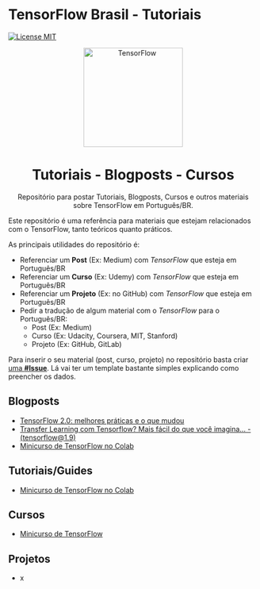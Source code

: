 # TensorFlow Brasil - Tutoriais

[![License MIT](res/license-MIT-blue.svg)](LICENSE.md)  

<p align="center">
<img src="res/logo.png" width="200" alt="TensorFlow">
</p>
<h1 align="center">Tutoriais - Blogposts - Cursos</h1>
<p align="center">Repositório para postar Tutoriais, Blogposts, Cursos e outros materiais sobre TensorFlow em Português/BR.</p>

Este repositório é uma referência para materiais que estejam relacionados com o TensorFlow, tanto teóricos quanto práticos.

As principais utilidades do repositório é:

 - Referenciar um __Post__ (Ex: Medium) com *TensorFlow* que esteja em Português/BR
 - Referenciar um __Curso__ (Ex: Udemy) com *TensorFlow* que esteja em Português/BR
 - Referenciar um __Projeto__ (Ex: no GitHub) com *TensorFlow* que esteja em Português/BR
 - Pedir a tradução de algum material com o *TensorFlow* para o Português/BR:
   - Post (Ex: Medium)
   - Curso (Ex: Udacity, Coursera, MIT, Stanford)
   - Projeto (Ex: GitHub, GitLab)

Para inserir o seu material (post, curso, projeto) no repositório basta criar [uma __#Issue__](https://github.com/tensorflow-brasil/tutoriais/issues/new). Lá vai ter um template bastante simples explicando como preencher os dados.

## Blogposts

 - [TensorFlow 2.0: melhores práticas e o que mudou](https://medium.com/data-hackers/tensorflow-2-0-melhores-pr%C3%A1ticas-e-o-que-mudou-ec56ba95b6a)
 - [Transfer Learning com Tensorflow? Mais fácil do que você imagina... - (tensorflow@1.9)](https://medium.com/ensina-ai/transfer-learning-com-tensorflow-mais-f%C3%A1cil-do-que-voc%C3%AA-imagina-75c687fbf7be)
 - [Minicurso de TensorFlow no Colab]()

## Tutoriais/Guides

 - [Minicurso de TensorFlow no Colab](https://colab.research.google.com/drive/14XVG3Ut5TxmLd1D8_6VWodYkyNDyLEln#scrollTo=UyrgGbfhtXPP)

## Cursos

 - [Minicurso de TensorFlow](https://github.com/arnaldog12/minicurso-tensorflow)

## Projetos

 - x
